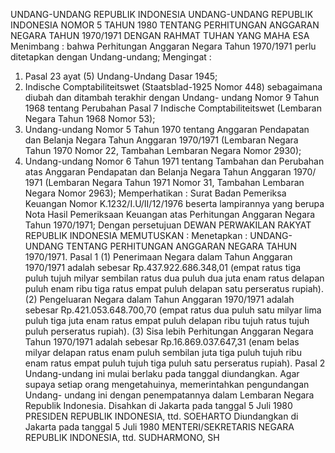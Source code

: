  UNDANG-UNDANG REPUBLIK INDONESIA UNDANG-UNDANG REPUBLIK INDONESIA NOMOR 5 TAHUN 1980 TENTANG PERHITUNGAN ANGGARAN NEGARA TAHUN 1970/1971
DENGAN RAHMAT TUHAN YANG MAHA ESA
Menimbang :
 bahwa Perhitungan Anggaran Negara Tahun 1970/1971 perlu ditetapkan dengan Undang-undang;
Mengingat :

1. Pasal 23 ayat (5) Undang-Undang Dasar 1945;
2. Indische Comptabiliteitswet (Staatsblad-1925 Nomor 448) sebagaimana diubah dan ditambah terakhir dengan Undang- undang Nomor 9 Tahun 1968 tentang Perubahan Pasal 7 Indische Comptabiliteitswet (Lembaran Negara Tahun 1968 Nomor 53);
3. Undang-undang Nomor 5 Tahun 1970 tentang Anggaran Pendapatan dan Belanja Negara Tahun Anggaran 1970/1971 (Lembaran Negara Tahun 1970 Nomor 22, Tambahan Lembaran Negara Nomor 2930);
4. Undang-undang Nomor 6 Tahun 1971 tentang Tambahan dan Perubahan atas Anggaran Pendapatan dan Belanja Negara Tahun Anggaran 1970/ 1971 (Lembaran Negara Tahun 1971 Nomor 31, Tambahan Lembaran Negara Nomor 2963); Memperhatikan : Surat Badan Pemeriksa Keuangan Nomor K.1232/I.U/II/12/1976 beserta lampirannya yang berupa Nota Hasil Pemeriksaan Keuangan atas Perhitungan Anggaran Negara Tahun 1970/1971; Dengan persetujuan DEWAN PERWAKILAN RAKYAT REPUBLIK INDONESIA
MEMUTUSKAN :
 Menetapkan : UNDANG-UNDANG TENTANG PERHITUNGAN ANGGARAN NEGARA TAHUN 1970/1971.
Pasal 1
(1) Penerimaan Negara dalam Tahun Anggaran 1970/1971 adalah sebesar Rp.437.922.686.348,01 (empat ratus tiga puluh tujuh milyar sembilan ratus dua puluh dua juta enam ratus delapan puluh enam ribu tiga ratus empat puluh delapan satu perseratus rupiah).
(2) Pengeluaran Negara dalam Tahun Anggaran 1970/1971 adalah sebesar Rp.421.053.648.700,70 (empat ratus dua puluh satu milyar lima puluh tiga juta enam ratus empat puluh delapan ribu tujuh ratus tujuh puluh perseratus rupiah).
(3) Sisa lebih Perhitungan Anggaran Negara Tahun 1970/1971 adalah sebesar Rp.16.869.037.647,31 (enam belas milyar delapan ratus enam puluh sembilan juta tiga puluh tujuh ribu enam ratus empat puluh tujuh tiga puluh satu perseratus rupiah).
Pasal 2
Undang-undang ini mulai berlaku pada tanggal diundangkan. Agar supaya setiap orang mengetahuinya, memerintahkan pengundangan Undang- undang ini dengan penempatannya dalam Lembaran Negara Republik Indonesia. Disahkan di Jakarta pada tanggal 5 Juli 1980 PRESIDEN REPUBLIK INDONESIA, ttd. SOEHARTO Diundangkan di Jakarta pada tanggal 5 Juli 1980 MENTERI/SEKRETARIS NEGARA REPUBLIK INDONESIA, ttd. SUDHARMONO, SH